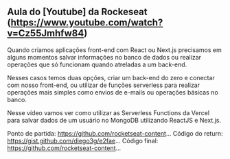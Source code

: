 ## Aula do [Youtube] da Rockeseat (https://www.youtube.com/watch?v=Cz55Jmhfw84)

Quando criamos aplicações front-end com React ou Next.js precisamos em alguns momentos salvar informações no banco de dados ou realizar operações que só funcionam quando atreladas a um back-end.

Nesses casos temos duas opções, criar um back-end do zero e conectar com nosso front-end, ou utilizar de funções serverless para realizar operações mais simples como envios de e-mails ou operações básicas no banco.

Nesse vídeo vamos ver como utilizar as Serverless Functions da Vercel para salvar dados de um usuário no MongoDB utilizando ReactJS e Next.js.

Ponto de partida: https://github.com/rocketseat-content...
Código do return: https://gist.github.com/diego3g/e2fae...
Código final: https://github.com/rocketseat-content...
